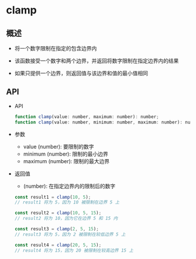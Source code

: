 # clamp

## 概述

+ 将一个数字限制在指定的包含边界内

+ 该函数接受一个数字和两个边界，并返回将数字限制在指定边界内的结果

+ 如果只提供一个边界，则返回值与该边界和值的最小值相同

## API

+ API

  ```js
  function clamp(value: number, maximum: number): number;
  function clamp(value: number, minimum: number, maximum: number): number;
  ```

+ 参数

  + value (number): 要限制的数字
  + minimum (number): 限制的最小边界
  + maximum (number): 限制的最大边界

+ 返回值

  + (number): 在指定边界内的限制后的数字

  ```js
  const result1 = clamp(10, 5);
  // result1 将为 5，因为 10 被限制在边界 5 上

  const result2 = clamp(10, 5, 15);
  // result2 将为 10，因为它在边界 5 和 15 内

  const result3 = clamp(2, 5, 15);
  // result3 将为 5，因为 2 被限制在较低边界 5 上

  const result4 = clamp(20, 5, 15);
  // result4 将为 15，因为 20 被限制在较高边界 15 上
  ```
